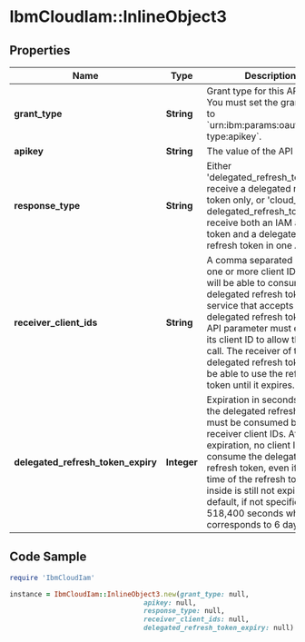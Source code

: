 # IbmCloudIam::InlineObject3

## Properties

Name | Type | Description | Notes
------------ | ------------- | ------------- | -------------
**grant_type** | **String** | Grant type for this API call. You must set the grant type to &#x60;urn:ibm:params:oauth:grant-type:apikey&#x60;. | 
**apikey** | **String** | The value of the API key. | 
**response_type** | **String** | Either &#39;delegated_refresh_token&#39; to receive a delegated refresh token only, or &#39;cloud_iam delegated_refresh_token&#39; to receive both an IAM access token and a delegated refresh token in one API call. | 
**receiver_client_ids** | **String** | A comma separated list of one or more client IDs that will be able to consume the delegated refresh token. The service that accepts a delegated refresh token as API parameter must expose its client ID to allow this API call. The receiver of the delegated refresh token will be able to use the refresh token until it expires. | 
**delegated_refresh_token_expiry** | **Integer** | Expiration in seconds until the delegated refresh token must be consumed by the receiver client IDs. After the expiration, no client ID can consume the delegated refresh token, even if the life time of the refresh token inside is still not expired. The default, if not specified, is 518,400 seconds which corresponds to 6 days. | [optional] 

## Code Sample

```ruby
require 'IbmCloudIam'

instance = IbmCloudIam::InlineObject3.new(grant_type: null,
                                 apikey: null,
                                 response_type: null,
                                 receiver_client_ids: null,
                                 delegated_refresh_token_expiry: null)
```


